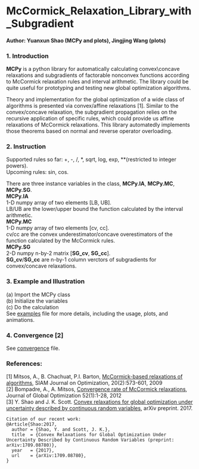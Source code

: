 # McCormick_Relaxation_Library_with_Subgradient
#### Author: Yuanxun Shao (MCPy and plots), Jingjing Wang (plots)

### 1. Introduction
**MCPy** is a python library for automatically calculating convex\concave relaxations and subgradients of factorable nonconvex functions according to McCormick relaxation rules and interval arithmetic. The library could be quite useful for prototyping and testing new global optimization algorithms.

Theory and implementation for the global optimization of a wide class of algorithms is presented via convex/affine relaxations [1]. Similar to the convex/concave relaxation, the subgradient propagation relies on the recursive application of specific rules, which could provide us affine relaxations of McCormick relaxations. This library automatedly implements those theorems based on normal and reverse operator overloading.

### 2. Instruction
Supported rules so far: +, -, /, \*, sqrt, log, exp, \*\*(restricted to integer powers).
<br />
Upcoming rules: sin, cos.

There are three instance variables in the class, **MCPy.IA**, **MCPy.MC**, **MCPy.SG**.
<br />
**MCPy.IA** 
<br />1-D numpy array of two elements [LB, UB]. <br />LB/UB are the lower/upper bound the function calculated by the interval arithmetic.
<br />
**MCPy.MC**
<br />1-D numpy array of two elements [cv, cc]. <br />cv/cc are the convex underestimator/concave overestimators of the function calculated by the McCormick rules.
<br />
**MCPy.SG**
<br /> 2-D numpy n-by-2 matrix [**SG_cv**, **SG_cc**]. <br /> **SG_cv**/**SG_cc** are n-by-1 column verctors of subgradients for convex/concave relaxations.

### 3. Example and Illustration
(a) Import the MCPy class
<br />
(b) Initialize the variables
<br />
(c) Do the calculation
<br />
See [examples](https://github.com/shaoyuanxun/McCormick_Relaxation_Library_with_Subgradient/blob/master/examples.ipynb) file for more details, including the usage, plots, and animations.

### 4. Convergence [2]
See [convergence](https://github.com/shaoyuanxun/McCormick_Relaxation_Library_with_Subgradient/blob/master/convergence.ipynb) file.

### References:
[1] Mitsos, A., B. Chachuat, P.I. Barton, [McCormick-based relaxations of algorithms](http://epubs.siam.org/doi/abs/10.1137/080717341), SIAM Journal on Optimization, 20(2):573-601, 2009
<br />
[2] Bompadre, A., A. Mitsos, [Convergence rate of McCormick relaxations](https://link.springer.com/article/10.1007%2Fs10898-011-9685-2), Journal of Global Optimization 52(1):1-28, 2012
<br />
[3] Y. Shao and J. K. Scott. [Convex relaxations for global optimization under uncertainty described by continuous random variables](https://arxiv.org/abs/1709.08780), arXiv preprint. 2017.

```
Citation of our recent work:
@Article{Shao:2017,
  author = {Shao, Y. and Scott, J. K.},
  title  = {Convex Relaxations for Global Optimization Under Uncertainty Described by Continuous Random Variables (preprint: arXiv:1709.08780)},
  year   = {2017},
  url    = {arXiv:1709.08780},
}
```
